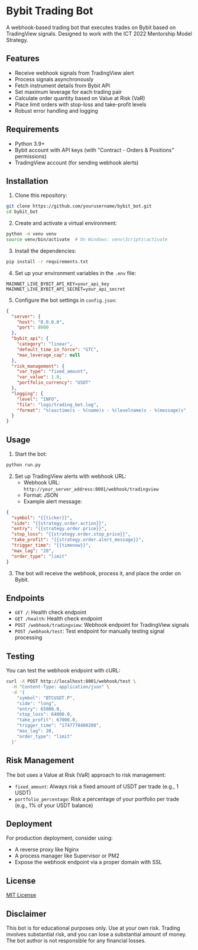 # Bybit Trading Bot

A webhook-based trading bot that executes trades on Bybit based on TradingView signals. Designed to work with the ICT 2022 Mentorship Model Strategy.

## Features

- Receive webhook signals from TradingView alert
- Process signals asynchronously
- Fetch instrument details from Bybit API
- Set maximum leverage for each trading pair
- Calculate order quantity based on Value at Risk (VaR)
- Place limit orders with stop-loss and take-profit levels
- Robust error handling and logging

## Requirements

- Python 3.9+
- Bybit account with API keys (with "Contract - Orders & Positions" permissions)
- TradingView account (for sending webhook alerts)

## Installation

1. Clone this repository:

```bash
git clone https://github.com/yourusername/bybit_bot.git
cd bybit_bot
```

2. Create and activate a virtual environment:

```bash
python -m venv venv
source venv/bin/activate  # On Windows: venv\Scripts\activate
```

3. Install the dependencies:

```bash
pip install -r requirements.txt
```

4. Set up your environment variables in the `.env` file:

```
MAINNET_LIVE_BYBIT_API_KEY=your_api_key
MAINNET_LIVE_BYBIT_API_SECRET=your_api_secret
```

5. Configure the bot settings in `config.json`:

```json
{
  "server": {
    "host": "0.0.0.0",
    "port": 8000
  },
  "bybit_api": {
    "category": "linear",
    "default_time_in_force": "GTC",
    "max_leverage_cap": null
  },
  "risk_management": {
    "var_type": "fixed_amount",
    "var_value": 1.0,
    "portfolio_currency": "USDT"
  },
  "logging": {
    "level": "INFO",
    "file": "logs/trading_bot.log",
    "format": "%(asctime)s - %(name)s - %(levelname)s - %(message)s"
  }
}
```

## Usage

1. Start the bot:

```bash
python run.py
```

2. Set up TradingView alerts with webhook URL:
   - Webhook URL: `http://your_server_address:8001/webhook/tradingview`
   - Format: JSON
   - Example alert message:
```json
{
  "symbol": "{{ticker}}",
  "side": "{{strategy.order.action}}",
  "entry": "{{strategy.order.price}}",
  "stop_loss": "{{strategy.order.stop_price}}",
  "take_profit": "{{strategy.order.alert_message}}",
  "trigger_time": "{{timenow}}",
  "max_lag": "20",
  "order_type": "limit"
}
```

3. The bot will receive the webhook, process it, and place the order on Bybit.

## Endpoints

- `GET /`: Health check endpoint
- `GET /health`: Health check endpoint
- `POST /webhook/tradingview`: Webhook endpoint for TradingView signals
- `POST /webhook/test`: Test endpoint for manually testing signal processing

## Testing

You can test the webhook endpoint with cURL:

```bash
curl -X POST http://localhost:8001/webhook/test \
  -H "Content-Type: application/json" \
  -d '{
    "symbol": "BTCUSDT.P",
    "side": "long",
    "entry": 65000.0,
    "stop_loss": 64000.0,
    "take_profit": 67000.0,
    "trigger_time": "1747778400208",
    "max_lag": 20,
    "order_type": "limit"
  }'
```

## Risk Management

The bot uses a Value at Risk (VaR) approach to risk management:

- `fixed_amount`: Always risk a fixed amount of USDT per trade (e.g., 1 USDT)
- `portfolio_percentage`: Risk a percentage of your portfolio per trade (e.g., 1% of your USDT balance)

## Deployment

For production deployment, consider using:

- A reverse proxy like Nginx
- A process manager like Supervisor or PM2
- Expose the webhook endpoint via a proper domain with SSL

## License

[MIT License](LICENSE)

## Disclaimer

This bot is for educational purposes only. Use at your own risk. Trading involves substantial risk, and you can lose a substantial amount of money. The bot author is not responsible for any financial losses. 